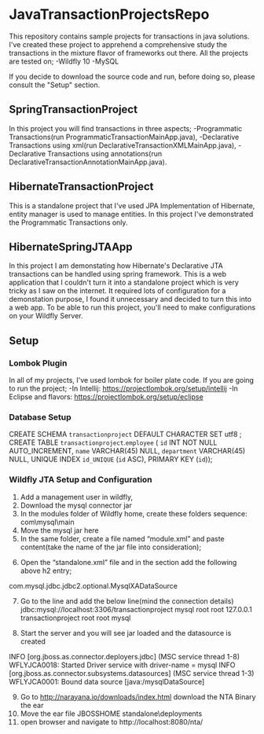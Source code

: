 # JavaTransactionProjectsRepo
This repository contains sample projects for transactions in java solutions. 
I've created these project to apprehend a comprehensive study the transactions in the mixture flavor of frameworks out there.
All the projects are tested on;
-Wildfly 10
-MySQL

If you decide to download the source code and run, before doing so, please consult the "Setup" section.

## SpringTransactionProject
In this project you will find transactions in three aspects;
-Programmatic Transactions(run ProgrammaticTransactionMainApp.java),
-Declarative Transactions using xml(run DeclarativeTransactionXMLMainApp.java),
-Declarative Transactions using annotations(run DeclarativeTransactionAnnotationMainApp.java).

## HibernateTransactionProject
This is a standalone project that I've used JPA Implementation of Hibernate, entity manager is used to manage entities. 
In this project I've demonstrated the Programmatic Transactions only.

## HibernateSpringJTAApp
In this project I am demonstating how Hibernate's Declarative JTA transactions can be handled using spring framework.
This is a web application that I couldn't turn it into a standalone project which is very tricky as I saw on the internet.
It required lots of configuration for a demonstation purpose, I found it unnecessary and decided to turn this into a web app.
To be able to run this project, you'll need to make configurations on your Wildfly Server.


## Setup
### Lombok Plugin
In all of my projects, I've used lombok for boiler plate code. If you are going to run the project;
-In Intellij: https://projectlombok.org/setup/intellij
-In Eclipse and flavors: https://projectlombok.org/setup/eclipse

###  Database Setup
CREATE SCHEMA `transactionproject` DEFAULT CHARACTER SET utf8 ;
CREATE TABLE `transactionproject`.`employee` (
  `id` INT NOT NULL AUTO_INCREMENT,
  `name` VARCHAR(45) NULL,
  `department` VARCHAR(45) NULL,
  UNIQUE INDEX `id_UNIQUE` (`id` ASC),
  PRIMARY KEY (`id`));

### Wildfly JTA Setup and Configuration
1. Add a management user in wildfly,
2. Download the mysql connector jar
3. In the modules folder of Wildfly home, create these folders sequence: com\mysql\main
4. Move the mysql jar here
5. In the same folder, create a file named “module.xml” and paste content(take the name of the jar file into consideration);

<?xml version="1.0" encoding="UTF-8"?>
<module xmlns="urn:jboss:module:1.0" name="com.mysql">
  <resources>
    <resource-root path="mysql-connector-java-5.1.39.jar"/>
  </resources>
  <dependencies>
    <module name="javax.api"/>
    <module name="javax.transaction.api"/>
  </dependencies>
</module>

6. Open the “standalone.xml” file and in the <drivers> </drivers> section add the following above h2 entry;

 <driver name="mysql" module="com.mysql">
 	 <xa-datasource-class>com.mysql.jdbc.jdbc2.optional.MysqlXADataSource</xa-datasource-class>
 </driver>

7. Go to the <datasources> line and add the below line(mind the connection details)
                <datasource jndi-name="java:/mysqlDataSource" pool-name="mysqlPool" enabled="true" jta="true" use-java-context="true" use-ccm="true" statistics-enabled="true">
                    <connection-url>jdbc:mysql://localhost:3306/transactionproject</connection-url>
                    <driver>mysql</driver>
                    <security>
                        <user-name>root</user-name>
                        <password>root</password>
                    </security>
                </datasource>
                <xa-datasource jndi-name="java:/mysqlXADataSource" pool-name="mysqXAlPool" enabled="true" statistics-enabled="true">
                    <xa-datasource-property name="ServerName">
                        127.0.0.1
                    </xa-datasource-property>
                    <xa-datasource-property name="DatabaseName">
                       transactionproject
                    </xa-datasource-property>
                    <xa-datasource-property name="User">
                        root
                    </xa-datasource-property>
                    <xa-datasource-property name="Password">
                        root
                    </xa-datasource-property>
                    <driver>mysql</driver>
                    <validation>
                        <valid-connection-checker class-name="org.jboss.jca.adapters.jdbc.extensions.mysql.MySQLValidConnectionChecker"/>
                        <exception-sorter class-name="org.jboss.jca.adapters.jdbc.extensions.mysql.MySQLExceptionSorter"/>
                    </validation>
                </xa-datasource>

8. Start the server and you will see jar loaded and the datasource is created

INFO  [org.jboss.as.connector.deployers.jdbc] (MSC service thread 1-8) WFLYJCA0018: Started Driver service with driver-name = mysql
INFO  [org.jboss.as.connector.subsystems.datasources] (MSC service thread 1-3) WFLYJCA0001: Bound data source [java:/mysqlDataSource]

9. Go to http://narayana.io/downloads/index.html download the NTA Binary the ear
10. Move the ear file JBOSSHOME standalone\deployments
11. open browser and navigate to http://localhost:8080/nta/
